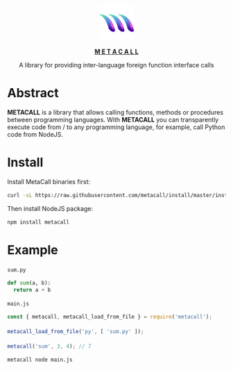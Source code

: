 <div align="center">
  <a href="https://metacall.io" target="_blank"><img src="https://raw.githubusercontent.com/metacall/core/master/deploy/images/logo.png" alt="M E T A C A L L" style="max-width:100%; margin: 0 auto;" width="80" height="80">
  <p><b>M E T A C A L L</b></p></a>
  <p>A library for providing inter-language foreign function interface calls</p>
</div>

# Abstract

**METACALL** is a library that allows calling functions, methods or procedures between programming languages. With **METACALL** you can transparently execute code from / to any programming language, for example, call Python code from NodeJS.

# Install

Install MetaCall binaries first:
```bash
curl -sL https://raw.githubusercontent.com/metacall/install/master/install.sh | bash
```

Then install NodeJS package:
```bash
npm install metacall
```

# Example

`sum.py`
``` python
def sum(a, b):
  return a + b
```

`main.js`
``` javascript
const { metacall, metacall_load_from_file } = require('metacall');

metacall_load_from_file('py', [ 'sum.py' ]);

metacall('sum', 3, 4); // 7
```

``` sh
metacall node main.js
```
